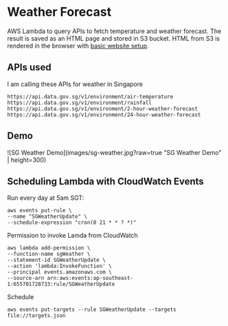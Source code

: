 # Weather Forecast

AWS Lambda to query APIs to fetch temperature and weather forecast. The result is saved as an HTML page and stored in S3 bucket. HTML from S3 is rendered in the browser with [basic website setup](https://docs.aws.amazon.com/AmazonS3/latest/userguide/WebsiteHosting.html).


## APIs used

I am calling these APIs for weather in Singapore

```
https://api.data.gov.sg/v1/environment/air-temperature
https://api.data.gov.sg/v1/environment/rainfall
https://api.data.gov.sg/v1/environment/2-hour-weather-forecast
https://api.data.gov.sg/v1/environment/24-hour-weather-forecast
```

## Demo

![SG Weather Demo](images/sg-weather.jpg?raw=true "SG Weather Demo" | height=300)


## Scheduling Lambda with CloudWatch Events

Run every day at 5am SGT:

```
aws events put-rule \
--name "SGWeatherUpdate" \
--schedule-expression "cron(0 21 * * ? *)"
```

Permission to invoke Lamda from CloudWatch

```
aws lambda add-permission \
--function-name sgWeather \
--statement-id SGWeatherUpdate \
--action 'lambda:InvokeFunction' \
--principal events.amazonaws.com \
--source-arn arn:aws:events:ap-southeast-1:655701728733:rule/SGWeatherUpdate
```

Schedule

```
aws events put-targets --rule SGWeatherUpdate --targets file://targets.json
```
